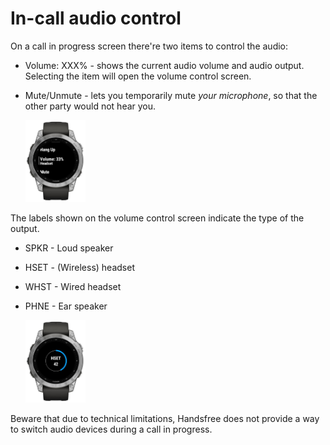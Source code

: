 # In-call audio control

On a call in progress screen there're two items to control the audio:

-   Volume: XXX% - shows the current audio volume and audio output. Selecting the item will open the volume control screen.
    
-   Mute/Unmute - lets you temporarily mute *your microphone*, so that the other party would not hear you.

    <img src="../WatchApp/extras/Connect-IQ-Store/Screenshots/Cropped/fenix7-In-Progress-Headset.jpg" alt="fenix7-Glance-Idle" width="20%" />

The labels shown on the volume control screen indicate the type of the output.

-   SPKR - Loud speaker

-   HSET - (Wireless) headset

-   WHST - Wired headset

-   PHNE - Ear speaker

    <img src="../WatchApp/extras/Connect-IQ-Store/Screenshots/Cropped/fenix7-Audio-Volume-Headset.jpg" alt="fenix7-Glance-Idle" width="20%" />

Beware that due to technical limitations, Handsfree does not provide a way to switch audio devices during a call in progress.

